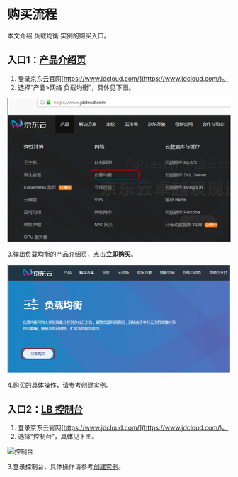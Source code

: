# 购买流程

本文介绍 负载均衡 实例的购买入口。

## 入口1：[产品介绍页](https://www.jdcloud.com/products/loadbalance)
1. 登录京东云官网[https://www.jdcloud.com/](https://www.jdcloud.com/)。
2. 选择“产品>网络 负载均衡”，具体见下图。

![ALB](../../../../image/Networking/ALB/ALB-011.png)

3.弹出负载均衡的产品介绍页，点击**立即购买**。

![ALB-buy](../../../../image/Networking/ALB/ALB-012.png)

4.购买的具体操作，请参考[创建实例](../../../../documentation/Networking/ALB/Getting-Started/Create-ALB-Instance.md)。

## 入口2：[LB 控制台](https://console.jdcloud.com/host/loadBalance/list)

1. 登录京东云官网[https://www.jdcloud.com/](https://www.jdcloud.com/)。
2. 选择“控制台”，具体见下图。

![控制台](../../../../image/Networking/ALB/console-buy.png)

3.登录控制台，具体操作请参考[创建实例](../../../../documentation/Networking/ALB/Getting-Started/Create-ALB-Instance.md)。
